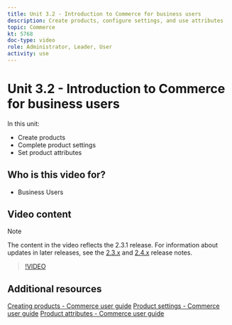 ```yaml
---
title: Unit 3.2 - Introduction to Commerce for business users
description: Create products, configure settings, and use attributes
topic: Commerce
kt: 5768
doc-type: video
role: Administrator, Leader, User
activity: use
---
```


# Unit 3.2 - Introduction to Commerce for business users

In this unit:

- Create products
- Complete product settings
- Set product attributes

## Who is this video for?

- Business Users

## Video content

>[!NOTE]
>
>The content in the video reflects the 2.3.1 release. For information about updates in later releases, see the [ 2.3.x](https://devdocs.magento.com/guides/v2.3/release-notes/bk-release-notes.html) and [2.4.x](https://devdocs.magento.com/guides/v2.4/release-notes/bk-release-notes.html) release notes.

>[!VIDEO](https://video.tv.adobe.com/v/35953?quality=12&learn=on)

## Additional resources

[Creating products - Commerce user guide](https://docs.magento.com/user-guide/catalog/product-create.html)
[Product settings - Commerce user guide](https://docs.magento.com/user-guide/catalog/settings.html)
[Product attributes - Commerce user guide](https://docs.magento.com/user-guide/catalog/product-attributes.html)

